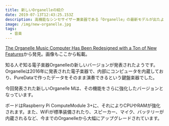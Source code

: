 ```yaml
---
title: 新しいOrganelleの紹介
date: 2019-07-13T12:43:25.153Z
description: 高機能なシンセサイザー兼楽器である「Organelle」の最新モデルが出たようです。
image: /img/new-organelle.jpg
tags:
  - 音楽
---
```

[The Organelle Music Computer Has Been Redesigned with a Ton of New Features](https://blog.hackster.io/the-organelle-music-computer-has-been-redesigned-with-a-ton-of-new-features-24bfa6895669)から発見。画像もここから転載。

知る人ぞ知る電子楽器Organelleの新しいバージョンが発表されたようです。
Organelleは2016年に発表された電子楽器で、内部にコンピュータを内蔵しており、PureDataで作ったデータをそのまま演奏できるという鍵盤楽器でした。

今回発表された新しいOrganelle Mは、その機能をさらに強化したバージョンとなっています。

ボードはRaspberry Pi ComputeModule 3+に、それによりCPUやRAMが強化されます。また、WiFiが標準装備されたり、スピーカー、マイク、バッテリーが内蔵されるなど、今までのOrganelleから大幅にアップグレードされています。


